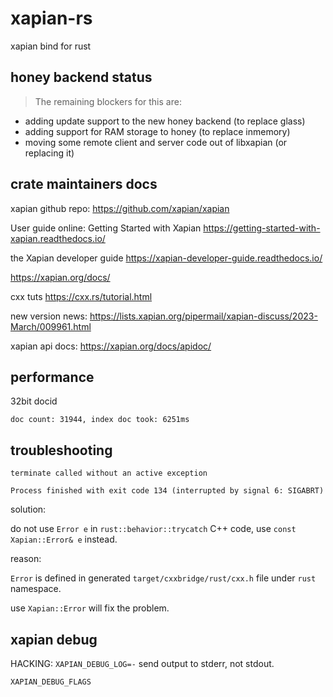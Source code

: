 # xapian-rs
xapian bind for rust

## honey backend status

> The remaining blockers for this are:

* adding update support to the new honey backend (to replace glass)
* adding support for RAM storage to honey (to replace inmemory)
* moving some remote client and server code out of libxapian (or
  replacing it)

## crate maintainers docs

xapian github repo: https://github.com/xapian/xapian

User guide online: Getting Started with Xapian https://getting-started-with-xapian.readthedocs.io/

the Xapian developer guide https://xapian-developer-guide.readthedocs.io/

https://xapian.org/docs/

cxx tuts https://cxx.rs/tutorial.html

new version news: https://lists.xapian.org/pipermail/xapian-discuss/2023-March/009961.html

xapian api docs: https://xapian.org/docs/apidoc/

## performance

32bit docid

```
doc count: 31944, index doc took: 6251ms
```

## troubleshooting

```
terminate called without an active exception

Process finished with exit code 134 (interrupted by signal 6: SIGABRT)
```

solution:

do not use  `Error e` in `rust::behavior::trycatch` C++ code, use `const Xapian::Error& e` instead.

reason:

`Error` is defined in generated `target/cxxbridge/rust/cxx.h` file under `rust` namespace.

use `Xapian::Error` will fix the problem.

## xapian debug

HACKING: `XAPIAN_DEBUG_LOG=-` send output to stderr, not stdout.

`XAPIAN_DEBUG_FLAGS`